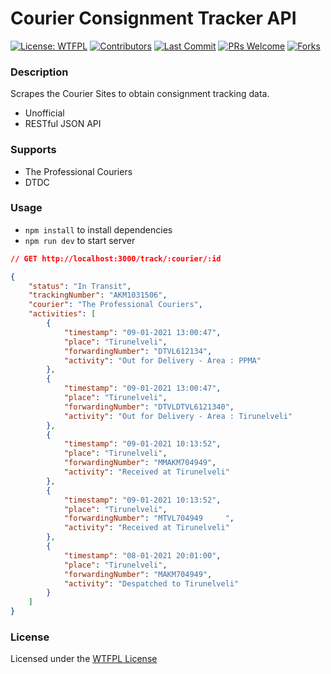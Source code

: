 # Courier Consignment Tracker API

[![License: WTFPL](https://img.shields.io/badge/license-WTFPL-blue)](http://www.wtfpl.net/)
[![Contributors](https://img.shields.io/github/contributors/RohithCIS/consignment-tracker)]()
[![Last Commit](https://img.shields.io/github/last-commit/RohithCIS/consignment-tracker)]()
[![PRs Welcome](https://img.shields.io/badge/PRs-welcome-brightgreen)]()
[![Forks](https://img.shields.io/github/forks/RohithCIS/consignment-tracker?label=forks)]()

### Description
Scrapes the Courier Sites to obtain consignment tracking data.

- Unofficial
- RESTful JSON API

### Supports

- The Professional Couriers
- DTDC

### Usage

- `npm install` to install dependencies
- `npm run dev` to start server

```json
// GET http://localhost:3000/track/:courier/:id

{
    "status": "In Transit",
    "trackingNumber": "AKM1031506",
    "courier": "The Professional Couriers",
    "activities": [
        {
            "timestamp": "09-01-2021 13:00:47",
            "place": "Tirunelveli",
            "forwardingNumber": "DTVL612134",
            "activity": "Out for Delivery - Area : PPMA"
        },
        {
            "timestamp": "09-01-2021 13:00:47",
            "place": "Tirunelveli",
            "forwardingNumber": "DTVLDTVL6121340",
            "activity": "Out for Delivery - Area : Tirunelveli"
        },
        {
            "timestamp": "09-01-2021 10:13:52",
            "place": "Tirunelveli",
            "forwardingNumber": "MMAKM704949",
            "activity": "Received at Tirunelveli"
        },
        {
            "timestamp": "09-01-2021 10:13:52",
            "place": "Tirunelveli",
            "forwardingNumber": "MTVL704949     ",
            "activity": "Received at Tirunelveli"
        },
        {
            "timestamp": "08-01-2021 20:01:00",
            "place": "Tirunelveli",
            "forwardingNumber": "MAKM704949",
            "activity": "Despatched to Tirunelveli"
        }
    ]
}
```

### License

Licensed under the [WTFPL License](http://www.wtfpl.net/)